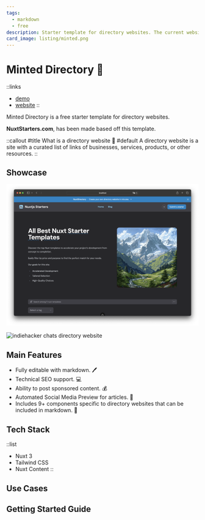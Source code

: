 ```yaml
---
tags:
  - markdown
  - free
description: Starter template for directory websites. The current website where you are has been made with this template.
card_image: listing/minted.png
---
```


# Minted Directory 🍃

::links
- [demo](#this-is-the-demo)
- [website](https://minteddirectory.com)
::

Minted Directory is a free starter template for directory websites.

**NuxtStarters.com**, has been made based off this template.

::callout
#title
What is a directory website 🤔
#default
A directory website is a site with a curated list of links of businesses, services, products, or other resources.
::

## Showcase
![nuxt directory website starter](/directory_screenshot.png)

![indiehacker chats directory website](/indiehackerchats.png)

## Main Features

- Fully editable with markdown. 🖊️
- Technical SEO support. 💻
- Ability to post sponsored content. 💰
- Automated Social Media Preview for articles. 🚛
- Includes 9+ components specific to directory websites that can be included in markdown. 📢

## Tech Stack

::list
- Nuxt 3
- Tailwind CSS
- Nuxt Content
::

## Use Cases


## Getting Started Guide